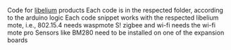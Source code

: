 Code for [libelium](https://www.libelium.com/) products
Each code is in the respected folder, according to the arduino logic
Each code snippet works with the respected libelium mote, i.e., 802.15.4 needs waspmote S! zigbee and wi-fi needs the wi-fi mote pro
Sensors like BM280 need to be installed on one of the expansion boards
